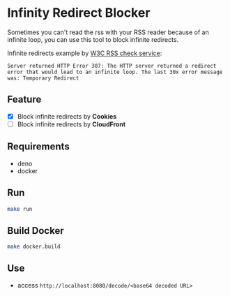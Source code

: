 # Infinity Redirect Blocker

Sometimes you can't read the rss with your RSS reader because of an infinite loop, you can use this tool to block infinite redirects.

Infinite redirects example by [W3C RSS check service](https://validator.w3.org/feed/check.cgi?url=http%3A%2F%2Foverseas.mofa.go.kr%2Fit-milano-ko%2Fbrd%2Frss.do%3FbrdId%3D8683):
```
Server returned HTTP Error 307: The HTTP server returned a redirect error that would lead to an infinite loop. The last 30x error message was: Temporary Redirect
````

## Feature

- [x] Block infinite redirects by **Cookies**
- [ ] Block infinite redirects by **CloudFront**

## Requirements

* deno
* docker

## Run

```bash
make run
```

## Build Docker

```bash
make docker.build
```

## Use

* access `http://localhost:8080/decode/<base64 decoded URL>`